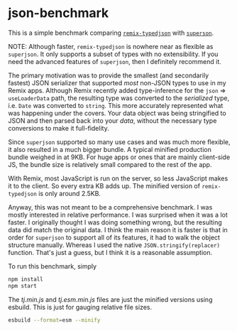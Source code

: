 # json-benchmark

This is a simple benchmark comparing [`remix-typedjson`](https://github.com/kiliman/remix-typedjson) with [`superson`](https://github.com/blitz-js/superjson).

NOTE: Although faster, `remix-typedjson` is nowhere near as flexible as `superjson`. It only supports a subset of types with no extensibility. If you need the advanced features of `superjson`, then I definitely recommend it.

The primary motivation was to provide the smallest (and secondarily fastest) JSON serializer that supported _most_ non-JSON types to use in my Remix apps. Although Remix recently added type-inference for the `json` => `useLoaderData` path, the resulting type was converted to the _serialized_ type, i.e. `Date` was converted to `string`. This more accurately represented what was happening under the covers. Your data object was being stringified to JSON and then parsed back into your _data_, without the necessary type conversions to make it full-fidelity.

Since `superjson` supported so many use cases and was much more flexible, it also resulted in a much bigger bundle. A typical minified production bundle weighed in at 9KB. For huge apps or ones that are mainly client-side JS, the bundle size is relatively small compared to the rest of the app.

With Remix, most JavaScript is run on the server, so less JavaScript makes it to the client. So every extra KB adds up. The minified version of `remix-typedjson` is only around 2.5KB.

Anyway, this was not meant to be a comprehensive benchmark. I was mostly interested in relative performance. I was surprised when it was a lot faster. I originally thought I was doing something wrong, but the resulting data did match the original data. I think the main reason it is faster is that in order for `superjson` to support all of its features, it had to walk the object structure manually. Whereas I used the native `JSON.stringify(replacer)` function. That's just a guess, but I think it is a reasonable assumption.

To run this benchmark, simply

```bash
npm install
npm start
```

The _tj.min.js_ and _tj.esm.min.js_ files are just the minified versions using esbuild. This is just for gauging relative file sizes.

```bash
esbuild --format=esm --minify
```

